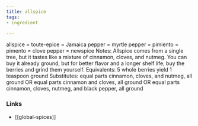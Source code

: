 ```yaml
---
title: allspice
tags:
- ingredient

---
```

allspice = toute-epice = Jamaica pepper = myrtle pepper = pimiento = pimento = clove pepper = newspice Notes: Allspice comes from a single tree, but it tastes like a mixture of cinnamon, cloves, and nutmeg. You can buy it already ground, but for better flavor and a longer shelf life, buy the berries and grind them yourself. Equivalents: 5 whole berries yield 1 teaspoon ground Substitutes: equal parts cinnamon, cloves, and nutmeg, all ground OR equal parts cinnamon and cloves, all ground OR equal parts cinnamon, cloves, nutmeg, and black pepper, all ground

### Links

* [[global-spices]]
